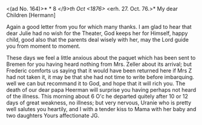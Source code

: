<(ad No. 164)>* <Calw>* 8 </9>*th Oct <1876>*
 <erh. 27. Oct. 76.>*
My dear Children [Hermann]

Again a good letter from you for which many thanks. I am glad to hear that dear Julie had no wish for the Theater, God keeps her for Himself, happy child, good also that the parents deal wisely with her, may the Lord guide you from moment to moment.

These days we feel a little anxious about the paquet which has been sent to Bremen for you having heard nothing from Mrs. Zeller about its arrival; but Frederic comforts us saying that it would have been returned here if Mrs Z had not taken it, it may be that she had not time to write before imbarquing. well we can but recommand it to God, and hope that it will rich you. 
The death of our dear papa Heerman will surprise you having perhaps not heard of the illness. This morning about 6 O'c he departed quitely after 10 or 12 days of great weakness, no illness; but very nervous, Uranie who is pretty well salutes you heartily, and I with a tender kiss to Mama with her baby and two daughters
 Yours affectionate JG.
